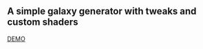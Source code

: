 ## A simple galaxy generator with tweaks and custom shaders
[DEMO](https://simple-galaxy-generator.vercel.app/)
